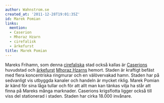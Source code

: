 ```yaml
---
author: Wahnstrom.se
created_at: '2011-12-28T19:01:35Z'
id: Marek Pomian
links:
  mention:
  - Caserion
  - Mhoraz Hzarn
  - cirefalisk
  - ärkefurst
title: Marek Pomian
---
```


Mareks Frihamn, som denna [cirefaliska] stad också kallas är [Caserions] huvudstad och [ärkefurst][]
[Mhoraz Hzarns] hemort. Staden är kraftigt befäst med flera koncentriska ringmurar och en
välövervakad hamn. Staden har på sedvanligt vis utbyggda kanaler och handeln är mycket riklig. Marek
Pomian är känd för sina låga tullar och för att allt man kan tänkas vilja ha står att finna på
Mareks många marknader. Caserions krigsflotta ligger också till viss del stationerad i staden.
Staden har cirka 18.000 invånare.

  [cirefaliska]: cirefalisk
  [Caserions]: Caserion
  [ärkefurst]: ärkefurst
  [Mhoraz Hzarns]: Mhoraz_Hzarn